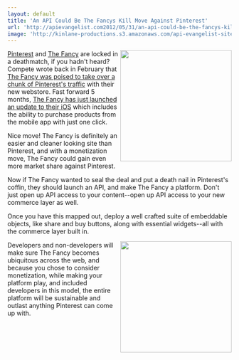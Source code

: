 ```yaml
---
layout: default
title: 'An API Could Be The Fancys Kill Move Against Pinterest'
url: 'http://apievangelist.com2012/05/31/an-api-could-be-the-fancys-kill-move-against-pinterest/'
image: 'http://kinlane-productions.s3.amazonaws.com/api-evangelist-site/blog/the-fancy.jpg'
---
```



<p>
     <a title="The Fancy" href="http://www.thefancy.com/"><img src="http://kinlane-productions.s3.amazonaws.com/api-evangelist/thefancy/the-fancy.jpg"  width="250" align="right" /></a>
</p>
<p>
     <a title="Pinterest" href="http://pinterest.com/">Pinterest</a> and <a title="The Fancy" href="http://www.thefancy.com/">The Fancy</a> are locked in a deathmatch, if you hadn't heard? Compete wrote back in February that <a title="The Fancy was poised to take over a chunk of Pinterest's traffic" href="http://blog.compete.com/2012/02/29/with-the-launch-of-its-new-web-store-could-the-fancy-overtake-pinterest/">The Fancy was poised to take over a chunk of Pinterest's traffic</a> with their new webstore. Fast forward 5 months, <a href="http://www.thefancy.com/help/mobile">The Fancy has just launched an update to their iOS</a> which includes the ability to purchase products from the mobile app with just one click.
</p>
<p>
     Nice move! The Fancy is definitely an easier and cleaner looking site than Pinterest, and with a monetization move, The Fancy could gain even more market share against Pinterest.
</p>
<p>
     Now if The Fancy wanted to seal the deal and put a death nail in Pinterest's coffin, they should launch an API, and make The Fancy a platform. Don't just open up API access to your content--open up API access to your new commerce layer as well.
</p>
<p>
     Once you have this mapped out, deploy a well crafted suite of embeddable objects, like share and buy buttons, along with essential widgets--all with the commerce layer built in.
</p>
<p>
     <a title="Pinterest" href="http://pinterest.com/"><img src="http://kinlane-productions.s3.amazonaws.com/api-evangelist/pinterest/Pinterest_Logo.png"  width="250" align="right" /></a>
</p>
<p>
     Developers and non-developers will make sure The Fancy becomes ubiquitous across the web, and because you chose to consider monetization, while making your platform play, and included developers in this model, the entire platform will be sustainable and outlast anything Pinterest can come up with.
</p>
